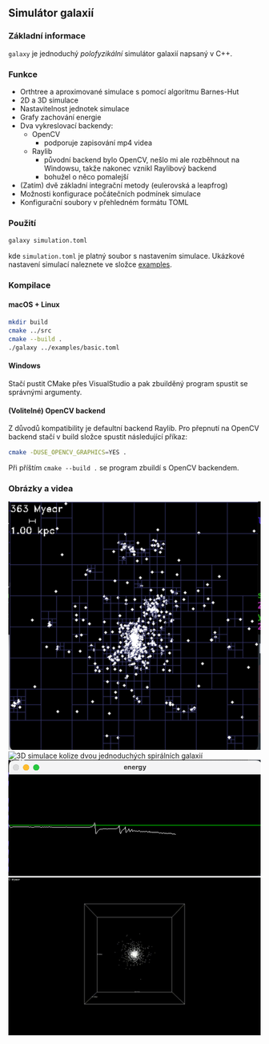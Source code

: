 ## Simulátor galaxií

### Základní informace

`galaxy` je jednoduchý *polofyzikální* simulátor galaxií napsaný v C++.

### Funkce

- Orthtree a aproximované simulace s pomocí algoritmu Barnes-Hut
- 2D a 3D simulace
- Nastavitelnost jednotek simulace
- Grafy zachování energie
- Dva vykreslovací backendy:
    - OpenCV
        - podporuje zapisování mp4 videa
    - Raylib
        - původní backend bylo OpenCV, nešlo mi ale rozběhnout na Windowsu, takže nakonec vznikl Raylibový backend
        - bohužel o něco pomalejší
- (Zatím) dvě základní integrační metody (eulerovská a leapfrog)
- Možnosti konfigurace počátečních podmínek simulace
- Konfigurační soubory v přehledném formátu TOML

### Použití
```sh
galaxy simulation.toml
```
kde `simulation.toml` je platný soubor s nastavením simulace. Ukázkové nastavení simulací naleznete ve složce [examples](../examples).

### Kompilace

#### macOS + Linux
```sh
mkdir build
cmake ../src
cmake --build .
./galaxy ../examples/basic.toml
```

#### Windows
Stačí pustit CMake přes VisualStudio a pak zbuilděný program spustit se správnými argumenty.

#### (Volitelné) OpenCV backend
Z důvodů kompatibility je defaultní backend Raylib. Pro přepnutí na OpenCV backend stačí v build složce spustit následující příkaz:
```sh
cmake -DUSE_OPENCV_GRAPHICS=YES .
```
Při příštím `cmake --build .` se program zbuildí s OpenCV backendem.

### Obrázky a videa
![2D simulace s vizualizací quadtree](assets/quadtree.png "2D simulace s vizualizací quadtree")
![3D simulace kolize dvou jednoduchých spirálních galaxií](assets/collision.gif "3D simulace kolize dvou jednoduchých spirálních galaxií")
![Grafy zachování energie](assets/energy.png "Grafy zachování energie")
![Jednoduchá simulace eliptické galaxie](assets/sphere.gif "Jednoduchá simulace eliptické galaxie")